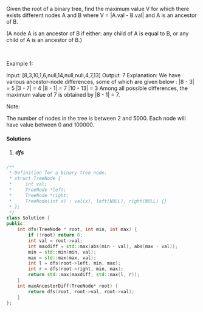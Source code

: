 Given the root of a binary tree, find the maximum value V for which there exists different nodes A and B where V = |A.val - B.val| and A is an ancestor of B.

(A node A is an ancestor of B if either: any child of A is equal to B, or any child of A is an ancestor of B.)

 

Example 1:



Input: [8,3,10,1,6,null,14,null,null,4,7,13]
Output: 7
Explanation: 
We have various ancestor-node differences, some of which are given below :
|8 - 3| = 5
|3 - 7| = 4
|8 - 1| = 7
|10 - 13| = 3
Among all possible differences, the maximum value of 7 is obtained by |8 - 1| = 7.
 

Note:

The number of nodes in the tree is between 2 and 5000.
Each node will have value between 0 and 100000.

#### Solutions

1. ##### dfs

```cpp
/**
 * Definition for a binary tree node.
 * struct TreeNode {
 *     int val;
 *     TreeNode *left;
 *     TreeNode *right;
 *     TreeNode(int x) : val(x), left(NULL), right(NULL) {}
 * };
 */
class Solution {
public:
    int dfs(TreeNode * root, int min, int max) {
        if (!root) return 0;
        int val = root->val;
        int maxdiff = std::max(abs(min - val), abs(max - val));
        min = std::min(min, val);
        max = std::max(max, val);
        int l = dfs(root->left, min, max);
        int r = dfs(root->right, min, max);
        return std::max(maxdiff, std::max(l, r));
    }
    int maxAncestorDiff(TreeNode* root) {
        return dfs(root, root->val, root->val);
    }
};
```
